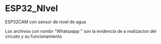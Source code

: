 # ESP32_NIvel
ESP32CAM con sensor de nivel de agua

Los archivos con nombr "Whatsaapp " son la evidencia de a realizacion del circuito y su funcionamiento
